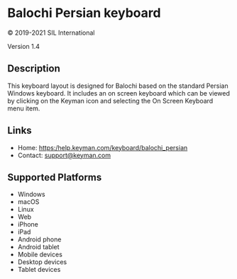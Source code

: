 Balochi Persian keyboard
========================

© 2019-2021 SIL International

Version 1.4

Description
-----------

This keyboard layout is designed for Balochi based on the standard Persian
Windows keyboard. It includes an on screen keyboard which can be viewed 
by clicking on the Keyman icon and selecting the On Screen Keyboard menu 
item.  

Links
-----

 * Home:     <https:/help.keyman.com/keyboard/balochi_persian>
 * Contact:  <support@keyman.com>
 
Supported Platforms
-------------------
 * Windows
 * macOS
 * Linux
 * Web
 * iPhone
 * iPad
 * Android phone
 * Android tablet
 * Mobile devices
 * Desktop devices
 * Tablet devices

